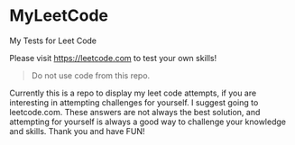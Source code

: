 # MyLeetCode

 My Tests for Leet Code

 Please visit https://leetcode.com to test your own skills!

> Do not use code from this repo.

Currently this is a repo to display my leet code attempts, if you are interesting in attempting challenges for yourself. I suggest going to leetcode.com. These answers are not always the best solution, and attempting for yourself is always a good way to challenge your knowledge and skills. Thank you and have FUN!